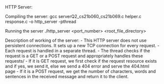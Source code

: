 HTTP Server:

Compiling the server:
	gcc serverQ2_cs21b060_cs21b069.c helper.c response.c -o http_server -pthread

Running the server
	./http_server <port_number> <root_file_directory>

Description of working of the server:
	- This HTTP server does not use persistent connections. It sets up a new TCP connection for every request.
	- Each request is handled in a separate thread. 
	- The thread checks if the request is a GET or a POST request and appropriately handles these requests/
	- If it is GET request, we first check if the request resource exists and if yes, we send it, else we send a 404 error and serve the 404.html page
	- If it is a POST request, we get the number of characters, words and sentences in the received message and return it to the client.